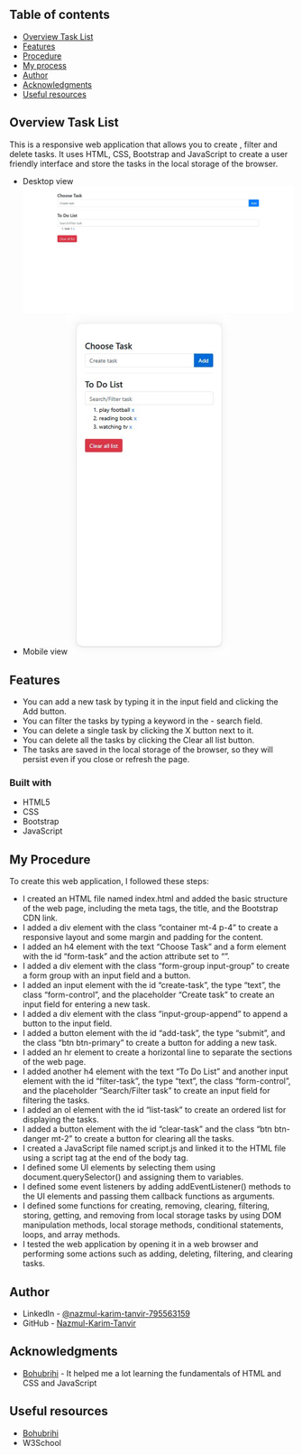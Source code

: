 ## Table of contents

- [Overview Task List](#overview-task-list)
- [Features](#features)
- [Procedure](#procedure)
- [My process](#my-process)
- [Author](#author)
- [Acknowledgments](#acknowledgments)
- [Useful resources](#useful-resources)

## Overview Task List
This is a responsive web application that allows you to create , filter and delete tasks. It uses HTML, CSS, Bootstrap and JavaScript to create a user friendly interface and store the tasks in the local storage of the browser.

- Desktop view![](images/desktop-view.JPG) 
- Mobile view![](images/mobile-view.JPG)

## Features
- You can add a new task by typing it in the input field and clicking the Add button.
- You can filter the tasks by typing a keyword in the - search field.
- You can delete a single task by clicking the X button next to it.
- You can delete all the tasks by clicking the Clear all list button.
- The tasks are saved in the local storage of the browser, so they will persist even if you close or refresh the page.

### Built with

- HTML5 
- CSS
- Bootstrap
- JavaScript

## My Procedure
To create this web application, I followed these steps:

- I created an HTML file named index.html and added the basic structure of the web page, including the meta tags, the title, and the Bootstrap CDN link.
- I added a div element with the class “container mt-4 p-4” to create a responsive layout and some margin and padding for the content.
- I added an h4 element with the text “Choose Task” and a form element with the id “form-task” and the action attribute set to “”.
- I added a div element with the class “form-group input-group” to create a form group with an input field and a button.
- I added an input element with the id “create-task”, the type “text”, the class “form-control”, and the placeholder “Create task” to create an input field for entering a new task.
- I added a div element with the class “input-group-append” to append a button to the input field.
- I added a button element with the id “add-task”, the type “submit”, and the class “btn btn-primary” to create a button for adding a new task.
- I added an hr element to create a horizontal line to separate the sections of the web page.
- I added another h4 element with the text “To Do List” and another input element with the id “filter-task”, the type “text”, the class “form-control”, and the placeholder “Search/Filter task” to create an input field for filtering the tasks.
- I added an ol element with the id “list-task” to create an ordered list for displaying the tasks.
- I added a button element with the id “clear-task” and the class “btn btn-danger mt-2” to create a button for clearing all the tasks.
- I created a JavaScript file named script.js and linked it to the HTML file using a script tag at the end of the body tag.
- I defined some UI elements by selecting them using document.querySelector() and assigning them to variables.
- I defined some event listeners by adding addEventListener() methods to the UI elements and passing them callback functions as arguments.
- I defined some functions for creating, removing, clearing, filtering, storing, getting, and removing from local storage tasks by using DOM manipulation methods, local storage methods, conditional statements, loops, and array methods.
- I tested the web application by opening it in a web browser and performing some actions such as adding, deleting, filtering, and clearing tasks.

## Author

- LinkedIn - [@nazmul-karim-tanvir-795563159](https://www.linkedin.com/feed/)
- GitHub - [Nazmul-Karim-Tanvir ](https://github.com/Nazmul-Karim-Tanvir)


## Acknowledgments

- [Bohubrihi](https://bohubrihi.com/) - It helped me a lot learning the fundamentals of HTML and CSS and JavaScript


## Useful resources
- [Bohubrihi](https://bohubrihi.com/) 
- W3School